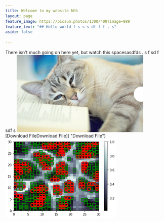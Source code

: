 ```yaml
---
title: Welcome to my website hhh
layout: page
feature_image: https://picsum.photos/1300/400?image=989
feature_text: "## Hello world f s s s df f f . s"
aside: false

---
```

There isn't much going on here yet, but watch this spacesasdfds . s f sd f sdf s ![](/uploads/katze_web.png)[Download FileDownload File]( "Download File")![](/uploads/som.png)